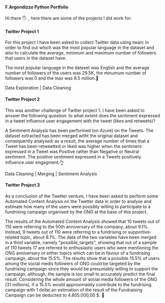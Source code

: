 #### F.Argondizzo Python Portfolio
Hi there 🖐️ , here there are some of the projects I did work for:
#### Twitter Project 1
For this project I have been asked to collect Twitter data using twarc in order to find out which was the most popular language in the dataset and also to calculate the average, minimum and maximum number of followers that users in the dataset have.

The most popular language in the dataset was English and the average number of followers of the users was 29.5K, the minumum number of followers was 0 and the max was 8.5 million.💪

Data Exploration | Data Cleaning
#### Twitter Project 2
This was another challenge of Twitter project 1. I have been asked to answer the following question: to what extent does the sentiment expressed in a tweet influence user engagement with the tweet (likes and retweets)?

A Sentiment Analysis has been performed (on Azure) on the Tweets. The dataset extracted has been merged witht the original dataset and consequently analysed: as a result, the average number of times that a Tweet has been retweetted or liked was higher when the sentiment expressed in a Tweet was Positive rather than Negative or Neutral sentiment. The positive sentiment expressed in a Tweets positively influence user engagment.👌

Data Cleaning | Merging | Sentiment Analysis 
#### Twitter Project 3
As a conclusion of the Twetter venture, I have been asked to perform some Automated Content Analysis on the Twetter data in order to analyse and estimate how many of the users were possibly willing to participate to a fundrising campaign organised by the ONG at the base of this project.

The results of the Automated Content Analysis showed that 10 tweets out of 110 were referring to the 50th anniversary of the company, about 9.1%. Instead, 9 tweets out of 110 were referring to a fundrising or supportive-related topic, about 8.1%. The data of the two variables have been merged in a third variable, namely "possible_targets", showing that out of a sample of 110 tweets 17 are referred to enthusiastic users who were mentioning the ONG anniversary or either topics which can be in favour of a fundrising campaign, about the 15.5%. The results show that a possible 15.5% of users among the social medis followers of ONG could be targeted by the fundrising campaign since they would be presumably willing to support the campaign, although, the sample is too small to accurately predict the final result. Considering the whole amount of social media followers of the ONG (31 millions), if a 15.5% would approximately contribute to the fundrising campaign with 1 dollar,an estimation of the result of the Fundraising Campaign can be deducted to 4.805.000,00 $. 👀

